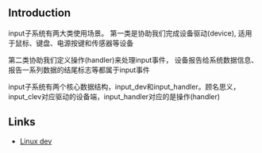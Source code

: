 ## Introduction

input子系统有两大类使用场景。
第一类是协助我们完成设备驱动(device), 适用于鼠标、键盘、电源按键和传感器等设备

第二类协助我们定义操作(handler)来处理input事件， 设备报告给系统数据信息、报告一系列数据的结尾标志等都属于input事件


input子系统有两个核心数据结构，input_dev和input_handler。顾名思义，input_clev对应驱动的设备端，input_handler对应的是操作(handler)




## Links

- [Linux dev](/docs/CS/OS/Linux/dev/device.md)


